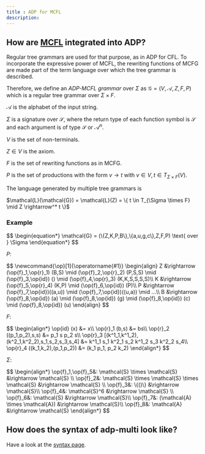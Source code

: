 ```yaml
---
title : ADP for MCFL
description:
---
```


## How are [MCFL](/mcfl) integrated into ADP?

Regular tree grammars are used for that purpose, as in ADP for CFL. To incorporate the expressive power of MCFL, the rewriting functions of MCFG are made part of the term language over which the tree grammar is described.

Therefore, we define an *ADP-MCFL grammar* over $\Sigma$ as $\mathcal{G} = (V,\mathcal{A},Z,F,P)$ which is a regular tree grammar over $\Sigma \times F$. 

$\mathcal{A}$ is the alphabet of the input string.

$\Sigma$ is a signature over $\mathcal{S}$, where the return type of each function symbol is $\mathcal{S}$ and each argument is of type $\mathcal{S}$ or $\mathcal{A}^n$.

$V$ is the set of non-terminals.

$Z \in V$ is the axiom.

$F$ is the set of rewriting functions as in MCFG.

$P$ is the set of productions with the form $v \rightarrow t$ with $v \in V, t \in T_{\Sigma \times F}(V)$.

The language generated by multiple tree grammars is 

<div>$\mathcal{L}(\mathcal{G}) = \mathcal{L}(Z) = \{ t \in T_{\Sigma \times F} \mid Z \rightarrow^* t \}$</div>

### Example

<div>$$
\begin{equation*}
	\mathcal{G} = (\{Z,K,P,B\},\{a,u,g,c\},Z,F,P) \text{ over } \Sigma
\end{equation*}
$$</div>

$P:$

<div>$$
\newcommand{\op}[1]{\operatorname{#1}}
\begin{align}
	Z &\rightarrow (\op{f}_1,\op{r}_1) (B,S)
			\mid (\op{f}_2,\op{r}_2) (P,S,S)
			\mid (\op{f}_3,\op{id}) ()
			\mid (\op{f}_4,\op{r}_3) (K,K,S,S,S,S)\\
	K &\rightarrow (\op{f}_5,\op{r}_4) (K,P) \mid (\op{f}_6,\op{id}) (P)\\
	P &\rightarrow 
		(\op{f}_7,\op{id})((a,u)) \mid
		(\op{f}_7,\op{id})((u,a)) \mid
		...\\
	B &\rightarrow 
		(\op{f}_8,\op{id}) (a) \mid
		(\op{f}_8,\op{id}) (g) \mid
		(\op{f}_8,\op{id}) (c) \mid
		(\op{f}_8,\op{id}) (u)
\end{align}
$$</div>

$F:$
	
<div>$$
	\begin{align*}
		\op{id} (x) &= x\\
		\op{r}_1 (b,s) &= bs\\
		\op{r}_2 ((p_1,p_2),s,s) &= p_1 s p_2 s\\
		\op{r}_3 [(k^1_1,k^1_2),(k^2_1,k^2_2),s_1,s_2,s_3,s_4] &= k^1_1 s_1 k^2_1 s_2 k^1_2 s_3 k^2_2 s_4\\
		\op{r}_4 ((k_1,k_2),(p_1,p_2)) &= (k_1 p_1, p_2 k_2)					
	\end{align*}
$$</div>

$\Sigma:$
			
<div>$$			
	\begin{align*}
		\op{f}_1,\op{f}_5&: \mathcal{S} \times \mathcal{S} &\rightarrow \mathcal{S} \\
		\op{f}_2&: \mathcal{S} \times \mathcal{S} \times \mathcal{S} &\rightarrow \mathcal{S} \\
		\op{f}_3&: \{()\} &\rightarrow \mathcal{S}\\
		\op{f}_4&: \mathcal{S}^6 &\rightarrow \mathcal{S} \\
		\op{f}_6&: \mathcal{S} &\rightarrow \mathcal{S}\\
		\op{f}_7&: (\mathcal{A} \times \mathcal{A}) &\rightarrow \mathcal{S}\\
		\op{f}_8&: \mathcal{A} &\rightarrow \mathcal{S}
	\end{align*}
$$</div>

## How does the syntax of adp-multi look like?

Have a look at the [syntax page](/syntax).